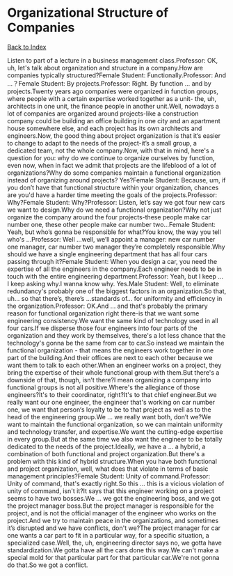 # Organizational Structure of Companies
[Back to Index](https://github.com/windows10010/tpoExtractor/blob/master/README.md)

Listen to part of a lecture in a business management class.Professor: OK, uh, let's talk about organization and structure in a company.How are companies typically structured?Female Student: Functionally.Professor: And …？Female Student: By projects.Professor: Right. By function ... and by projects.Twenty years ago companies were organized in function groups, where people with a certain expertise worked together as a unit- the, uh, architects in one unit, the finance people in another unit.Well, nowadays a lot of companies are organized around projects-like a construction company could be building an office building in one city and an apartment house somewhere else, and each project has its own architects and engineers.Now, the good thing about project organization is that it’s easier to change to adapt to the needs of the project-it’s a small group, a dedicated team, not the whole company.Now, with that in mind, here's a question for you: why do we continue to organize ourselves by function, even now, when in fact we admit that projects are the lifeblood of a lot of organizations?Why do some companies maintain a functional organization instead of organizing around projects? Yes?Female Student: Because, um, if you don’t have that functional structure within your organization, chances are you'd have a harder time meeting the goals of the projects.Professor: Why?Female Student: Why?Professor: Listen, let’s say we got four new cars we want to design.Why do we need a functional organization?Why not just organize the company around the four projects-these people make car number one, these other people make car number two...Female Student: Yeah, but who’s gonna be responsible for what?You know, the way you tell who's …Professor: Well …well, we’ll appoint a manager: new car number one manager, car number two manager they’re completely responsible.Why should we have a single engineering department that has all four cars passing through it?Female Student: When you design a car, you need the expertise of all the engineers in the company.Each engineer needs to be in touch with the entire engineering department.Professor: Yeah, but I keep ... I keep asking why.I wanna know why. Yes.Male Student: Well, to eliminate redundancy's probably one of the biggest factors in an organization.So that, uh... so that there’s, there’s …standards of... for uniformity and efficiency in the organization.Professor: OK.And ... and that's probably the primary reason for functional organization right there-is that we want some engineering consistency.We want the same kind of technology used in all four cars.If we disperse those four engineers into four parts of the organization and they work by themselves, there's a lot less chance that the technology's gonna be the same from car to car.So instead we maintain the functional organization - that means the engineers work together in one part of the building.And their offices are next to each other because we want them to talk to each other.When an engineer works on a project, they bring the expertise of their whole functional group with them.But there's a downside of that, though, isn’t there?I mean organizing a company into functional groups is not all positive.Where's the allegiance of those engineers?It's to their coordinator, right?It's to that chief engineer.But we really want our one engineer, the engineer that's working on car number one, we want that person‘s loyalty to be to that project as well as to the head of the engineering group.We ... we really want both, don’t we?We want to maintain the functional organization, so we can maintain uniformity and technology transfer, and expertise.We want the cutting-edge expertise in every group.But at the same time we also want the engineer to be totally dedicated to the needs of the project.Ideally, we have a ... a hybrid, a combination of both functional and project organization.But there's a problem with this kind of hybrid structure.When you have both functional and project organization, well, what does that violate in terms of basic management principles?Female Student: Unity of command.Professor: Unity of command, that's exactly right.So this ... this is a vicious violation of unity of command, isn't it?It says that this engineer working on a project seems to have two bosses.We ... we got the engineering boss, and we got the project manager boss.But the project manager is responsible for the project, and is not the official manager of the engineer who works on the project.And we try to maintain peace in the organizations, and sometimes it’s disrupted and we have conflicts, don't we?The project manager for car one wants a car part to fit in a particular way, for a specific situation, a specialized case.Well, the, uh, engineering director says no, we gotta have standardization.We gotta have all the cars done this way.We can't make a special mold for that particular part for that particular car.We're not gonna do that.So we got a conflict.